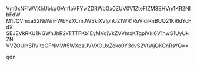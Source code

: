 Vm0xNFlWVXhUbkpOVm1oVFYwZDRWbGx0ZUV0V1ZteFlZM3BHVm1KR2NIbFdW
M1JQVmxaS2NsWnFWbFZXCmJWSklXVlphU21WR1RuVldiRnBUQ21KRldYcFdX
SEJEVkRKU1NGWnJhR2xTTTFKb1EyMVdjVkZVVmxKTgpiVkl6V1hwS1UyUkZN
VVZOUlhSRVlteGFNMWt5WXpsUVVXOUxZeko0Y3dvS2VtWjQKCnRsYQ==

qdn